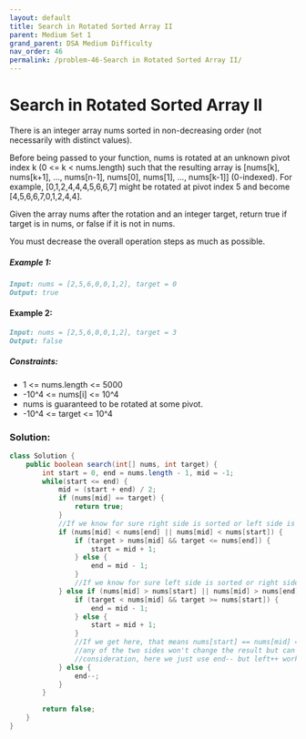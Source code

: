 ```yaml
---
layout: default
title: Search in Rotated Sorted Array II
parent: Medium Set 1
grand_parent: DSA Medium Difficulty
nav_order: 46
permalink: /problem-46-Search in Rotated Sorted Array II/
---
```

# Search in Rotated Sorted Array II
There is an integer array nums sorted in non-decreasing order (not necessarily with distinct values).

Before being passed to your function, nums is rotated at an unknown pivot index k (0 <= k < nums.length) such that the resulting array is [nums[k], nums[k+1], ..., nums[n-1], nums[0], nums[1], ..., nums[k-1]] (0-indexed). For example, [0,1,2,4,4,4,5,6,6,7] might be rotated at pivot index 5 and become [4,5,6,6,7,0,1,2,4,4].

Given the array nums after the rotation and an integer target, return true if target is in nums, or false if it is not in nums.

You must decrease the overall operation steps as much as possible.

##### Example 1:
```markdown
Input: nums = [2,5,6,0,0,1,2], target = 0
Output: true
```
#### Example 2:
```markdown
Input: nums = [2,5,6,0,0,1,2], target = 3
Output: false
```
##### Constraints:
* 1 <= nums.length <= 5000
* -10^4 <= nums[i] <= 10^4
* nums is guaranteed to be rotated at some pivot.
* -10^4 <= target <= 10^4

### Solution:
```java
class Solution {
    public boolean search(int[] nums, int target) {
        int start = 0, end = nums.length - 1, mid = -1;
        while(start <= end) {
            mid = (start + end) / 2;
            if (nums[mid] == target) {
                return true;
            }
            //If we know for sure right side is sorted or left side is unsorted
            if (nums[mid] < nums[end] || nums[mid] < nums[start]) {
                if (target > nums[mid] && target <= nums[end]) {
                    start = mid + 1;
                } else {
                    end = mid - 1;
                }
                //If we know for sure left side is sorted or right side is unsorted
            } else if (nums[mid] > nums[start] || nums[mid] > nums[end]) {
                if (target < nums[mid] && target >= nums[start]) {
                    end = mid - 1;
                } else {
                    start = mid + 1;
                }
                //If we get here, that means nums[start] == nums[mid] == nums[end], then shifting out
                //any of the two sides won't change the result but can help remove duplicate from
                //consideration, here we just use end-- but left++ works too
            } else {
                end--;
            }
        }

        return false;
    }
}
```

